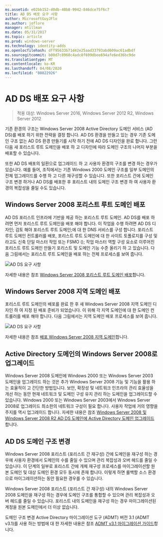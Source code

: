```yaml
---
ms.assetid: e02bb152-d0db-40b0-9942-846dce75f6c7
title: AD DS 배포 요구 사항
author: MicrosoftGuyJFlo
ms.author: joflore
manager: mtillman
ms.date: 05/31/2017
ms.topic: article
ms.prod: windows-server
ms.technology: identity-adds
ms.openlocfilehash: dff95633b71d42e25aad33793abd609ac61adbdf
ms.sourcegitcommit: b00d7c8968c4adc8f699dbee694afe6ed36bc9de
ms.translationtype: MT
ms.contentlocale: ko-KR
ms.lasthandoff: 04/08/2020
ms.locfileid: "80822926"
---
```

# <a name="ad-ds-deployment-requirements"></a>AD DS 배포 요구 사항

>적용 대상: Windows Server 2016, Windows Server 2012 R2, Windows Server 2012

기존 환경의 구조는 Windows Server 2008 Active Directory 도메인 서비스 (AD DS)를 배포 하기 위한 전략을 결정 합니다. AD DS 환경을 만들고 있는 경우 기존 도메인 구조 없는 AD DS 환경 만들기를 시작 하기 전에 AD DS 디자인을 완료 합니다. 그런 다음 새 포리스트 루트 도메인을 배포 하 고 디자인에 따라 도메인 구조의 나머지 부분을 배포할 수 있습니다.  
  
또한 AD DS 배포의 일환으로 업그레이드 하 고 사용자 환경의 구조를 변경 하는 경우가 있습니다. 예를 들어, 조직에서는 기존 Windows 2000 도메인 구조를 일부 도메인의 전체 업그레이드를 수행 하 고 다른 재구성할 수 있습니다. 또한 포리스트 간에 도메인 구조 변경 하거나 AD DS를 배포한 후 포리스트 내의 도메인 구조 변경 하 여 사용자 환경의 복잡성을 줄일 수도 있습니다.  
  
## <a name="deploying-a-windows-server-2008-forest-root-domain"></a>Windows Server 2008 포리스트 루트 도메인 배포  
AD DS 포리스트 인프라에 기반을 제공 하는 포리스트 루트 도메인. AD DS를 배포 하려면 먼저 포리스트 루트 도메인을 배포 해야 합니다. 이 작업을 수행 하려면 AD DS 디자인; 검토 해야 포리스트 루트 도메인;에 대 한 DNS 서비스를 구성 합니다. 포리스트 루트 도메인 컨트롤러를 배포, 포리스트 루트 도메인에 대 한 사이트 토폴로지를 구성 및 라고도 신축 단일 마스터 작업 또는 FSMO (); 작업 마스터 역할 구성 요소로 이루어진 포리스트 루트 도메인 만들기 포리스트 및 도메인 기능 수준 올리기 하 고 있습니다. 다음 그림에서는 포리스트 루트 도메인을 배포 하는 전체 프로세스를 보여 줍니다.  
  
![AD DS 요구 사항](media/AD-DS-Deployment-Requirements/033aad0b-25ff-4793-8825-88a6daa01a55.gif)  
  
자세한 내용은 참조 [Windows Server 2008 포리스트 루트 도메인 배포](https://technet.microsoft.com/library/cc731174.aspx)합니다.  
  
## <a name="deploying-windows-server-2008-regional-domains"></a>Windows Server 2008 지역 도메인 배포  
포리스트 루트 도메인의 배포를 완료 한 후 새 Windows Server 2008 지역 도메인 디자인 하 여 지정 된 배포 준비가 되었습니다. 이 위해 각 지역 도메인에 대 한 도메인 컨트롤러를 배포 해야 합니다. 다음 그림에서는 지역 도메인 배포 프로세스를 보여 줍니다.  
  
![AD DS 요구 사항](media/AD-DS-Deployment-Requirements/89a878c8-9a94-4180-ad43-ca75316a6318.gif)  
  
자세한 내용은 참조 [배포 Windows Server 2008 지역 도메인](https://technet.microsoft.com/library/cc755118.aspx)합니다.  
  
## <a name="upgrading-active-directory-domains-to-windows-server-2008"></a>Active Directory 도메인의 Windows Server 2008로 업그레이드  
Windows Server 2008 도메인에 Windows 2000 또는 Windows Server 2003 도메인을 업그레이드 하는 것은 추가 Windows Server 2008 기능 및 기능을 활용 하는 효율적이 고 간단한 방법입니다. 보안, 확장성 및 네트워크 인프라의 관리 효율성을 개선 하는 동안 현재 네트워크 및 도메인 구성 유지 관리 하는 도메인을 업그레이드할 수 있습니다. Windows 2000 또는 Windows Server 2003에서 Windows Server 2008로 업그레이드 최소한의 네트워크 구성이 필요 합니다. 사용자 작업에 거의 영향을 주지를 역시 업그레이드 합니다. 자세한 내용은 참조 [Windows Server 2008 및 Windows Server 2008 R2 AD DS 도메인에 Active Directory 도메인 업그레이드](https://technet.microsoft.com/library/cc731188.aspx)합니다.  
  
## <a name="restructuring-ad-ds-domains"></a>AD DS 도메인 구조 변경  
Windows Server 2008 포리스트 (포리스트 간 재구성) 간에 도메인을 재구성 하는 경우에 사용자 환경에서 도메인의 수를 줄일 수 있으며 관리 복잡성과 오버 헤드를 줄일 수 있습니다. 이 단계의 일부로 포리스트 간에 개체 재구성 프로세스를 마이그레이션할 원본 도메인 및 대상 도메인 환경 모두 동시에 존재 합니다. 이렇게 하면 롤백할 소스 환경으로 마이그레이션하는 동안 필요한 경우를 수 있습니다.  
  
Windows Server 2008 포리스트 (포리스트 간 재구성) 내의 Windows Server 2008 도메인을 재구성 하는 경우에 도메인 구조를 통합할 수 있으며 관리 복잡성과 오버 헤드를 줄일 수 있습니다. 포리스트 내의 도메인을 재구성 하는 경우 마이그레이션된 계정을 원본 도메인에서 더 이상 없습니다.  
  
도메인 구조 변경 Active Directory 마이그레이션 도구 (ADMT) 버전 3.1 (ADMT v3.1)를 사용 하는 방법에 대 한 자세한 내용은 참조 [ADMT v3.1 마이그레이션 가이드](https://go.microsoft.com/fwlink/?LinkId=93678)합니다.  
  


